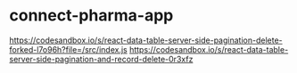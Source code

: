 # connect-pharma-app

https://codesandbox.io/s/react-data-table-server-side-pagination-delete-forked-l7o96h?file=/src/index.js
https://codesandbox.io/s/react-data-table-server-side-pagination-and-record-delete-0r3xfz
